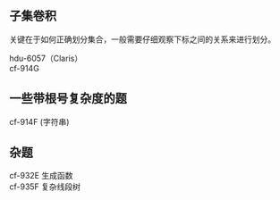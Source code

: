 ## 子集卷积
关键在于如何正确划分集合，一般需要仔细观察下标之间的关系来进行划分。<br>

hdu-6057（Claris）<br>
cf-914G<br>

## 一些带根号复杂度的题
cf-914F (字符串) <br>

## 杂题
cf-932E 生成函数<br>
cf-935F 复杂线段树<br>
